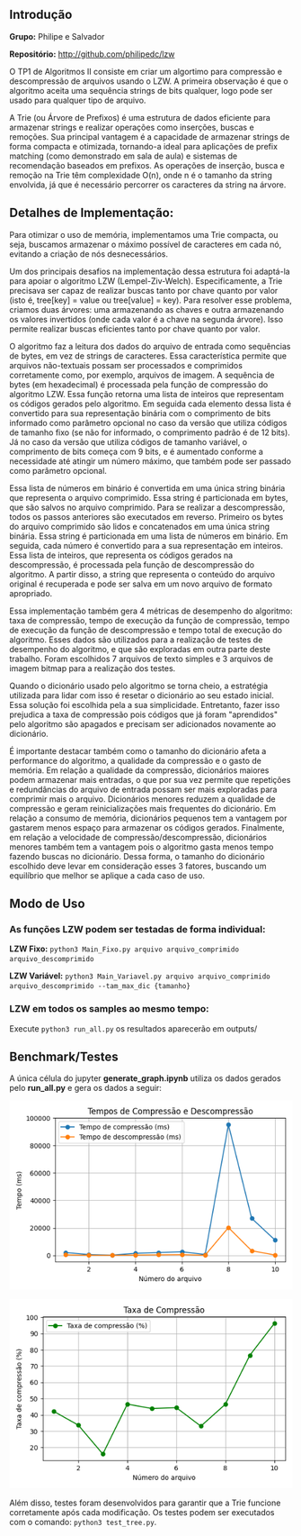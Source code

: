 ## Introdução

**Grupo:** Philipe e Salvador

**Repositório:** http://github.com/philipedc/lzw

O TP1 de Algoritmos II consiste em criar um algortimo para compressão e descompressão de arquivos usando o LZW. A primeira observação é que o algoritmo aceita uma sequência strings de bits qualquer, logo pode ser usado para qualquer tipo de arquivo.

A Trie (ou Árvore de Prefixos) é uma estrutura de dados eficiente para armazenar strings e realizar operações como inserções, buscas e remoções. Sua principal vantagem é a capacidade de armazenar strings de forma compacta e otimizada, tornando-a ideal para aplicações de prefix matching (como demonstrado em sala de aula) e sistemas de recomendação baseados em prefixos. As operações de inserção, busca e remoção na Trie têm complexidade O(n), onde n é o tamanho da string envolvida, já que é necessário percorrer os caracteres da string na árvore.

## Detalhes de Implementação:

Para otimizar o uso de memória, implementamos uma Trie compacta, ou seja, buscamos armazenar o máximo possível de caracteres em cada nó, evitando a criação de nós desnecessários.

Um dos principais desafios na implementação dessa estrutura foi adaptá-la para apoiar o algoritmo LZW (Lempel-Ziv-Welch). Especificamente, a Trie precisava ser capaz de realizar buscas tanto por chave quanto por valor (isto é, tree[key] = value ou tree[value] = key). Para resolver esse problema, criamos duas árvores: uma armazenando as chaves e outra armazenando os valores invertidos (onde cada valor é a chave na segunda árvore). Isso permite realizar buscas eficientes tanto por chave quanto por valor.

  O algoritmo faz a leitura dos dados do arquivo de entrada como sequências de bytes, em vez de strings de caracteres. Essa característica permite que arquivos não-textuais possam ser processados e comprimidos corretamente como, por exemplo, arquivos de imagem. A sequência de bytes (em hexadecimal) é processada pela função de compressão do algoritmo LZW. Essa função retorna uma lista de inteiros que representam os códigos gerados pelo algoritmo. Em seguida cada elemento dessa lista é convertido para sua representação binária com o comprimento de bits informado como parâmetro opcional no caso da versão que utiliza códigos de tamanho fixo (se não for informado, o comprimento padrão é de 12 bits). Já no caso da versão que utiliza códigos de tamanho variável, o comprimento de bits começa com 9 bits, e é aumentado conforme a necessidade até atingir um número máximo, que também pode ser passado como parâmetro opcional.

  Essa lista de números em binário é convertida em uma única string binária que representa o arquivo comprimido. Essa string é particionada em bytes, que são salvos no arquivo comprimido. Para se realizar a descompressão, todos os passos anteriores são executados em reverso. Primeiro os bytes do arquivo comprimido são lidos e concatenados em uma única string binária. Essa string é particionada em uma lista de números em binário. Em seguida, cada número é convertido para a sua representação em inteiros. Essa lista de inteiros, que representa os códigos gerados na descompressão, é processada pela função de descompressão do algoritmo. A partir disso, a string que representa o conteúdo do arquivo original é recuperada e pode ser salva em um novo arquivo de formato apropriado.

  Essa implementação também gera 4 métricas de desempenho do algoritmo: taxa de compressão, tempo de execução da função de compressão, tempo de execução da função de descompressão e tempo total de execução do algoritmo. Esses dados são utilizados para a realização de testes de desempenho do algoritmo, e que são exploradas em outra parte deste trabalho. Foram escolhidos 7 arquivos de texto simples e 3 arquivos de imagem bitmap para a realização dos testes.

  Quando o dicionário usado pelo algoritmo se torna cheio, a estratégia utilizada para lidar com isso é resetar o dicionário ao seu estado inicial. Essa solução foi escolhida pela a sua simplicidade. Entretanto, fazer isso prejudica a taxa de compressão pois códigos que já foram "aprendidos" pelo algoritmo são apagados e precisam ser adicionados novamente ao dicionário. 

  É importante destacar também como o tamanho do dicionário afeta a performance do algoritmo, a qualidade da compressão e o gasto de memória. Em relação a qualidade da compressão, dicionários maiores podem armazenar mais entradas, o que por sua vez permite que repetições e redundâncias do arquivo de entrada possam ser mais exploradas para comprimir mais o arquivo. Dicionários menores reduzem a qualidade de compressão e geram reinicializações mais frequentes do dicionário. Em relação a consumo de memória, dicionários pequenos tem a vantagem por gastarem menos espaço para armazenar os códigos gerados. Finalmente, em relação a velocidade de compressão/descompressão, dicionários menores também tem a vantagem pois o algoritmo gasta menos tempo fazendo buscas no dicionário. Dessa forma, o tamanho do dicionário escolhido deve levar em consideração esses 3 fatores, buscando um equilíbrio que melhor se aplique a cada caso de uso.

## Modo de Uso

### As funções LZW podem ser testadas de forma individual:

**LZW Fixo:** `python3 Main_Fixo.py arquivo arquivo_comprimido arquivo_descomprimido`

**LZW Variável:** `python3 Main_Variavel.py arquivo arquivo_comprimido arquivo_descomprimido --tam_max_dic {tamanho}`


### LZW em todos os samples ao mesmo tempo:

Execute `python3 run_all.py` os resultados aparecerão em outputs/

## Benchmark/Testes

A única célula do jupyter **generate_graph.ipynb** utiliza os dados gerados pelo **run_all.py** e gera os dados a seguir:

![alt text](samples/benchmarks/compression_decompression_times.png)



![alt text](samples/benchmarks/compression_rate.png)

Além disso, testes foram desenvolvidos para garantir que a Trie funcione corretamente após cada modificação. Os testes podem ser executados com o comando: `python3 test_tree.py`.
